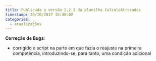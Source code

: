 ```yaml
---
title: Publicada a versão 2.2.3 da planilha CalculoAtrasados
timestamp: 30/10/2017 18:36:02
categories:
  - atualizações
---
```


**Correção de Bugs**:
+ corrigido o script na parte em que fazia o reajuste na primeira competência, introduzindo-se, para tanto, uma condição adicional